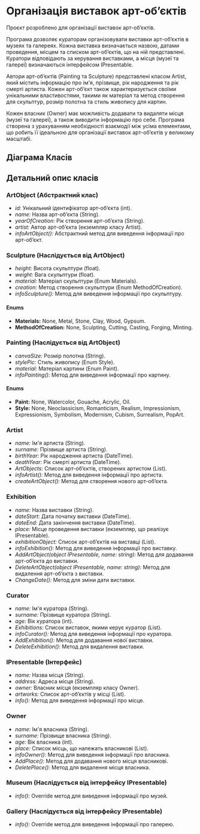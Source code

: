 # Організація виставок арт-об’єктів

Проєкт розроблено для організації виставок арт-об’єктів.

Програма дозволяє кураторам організовувати виставки арт-об’єктів в музеях та галереях. Кожна виставка визначається назвою, датами проведення, місцем та списком арт-об’єктів, що на ній представлені. Куратори відповідають за керування виставками, а місця (музеї та галереї) визначаються інтерфейсом IPresentable.

Автори арт-об’єктів (Painting та Sculpture) представлені класом Artist, який містить інформацію про ім'я, прізвище, рік народження та рік смерті артиста. Кожен арт-об’єкт також характеризується своїми унікальними властивостями, такими як матеріал та метод створення для скульптур, розмір полотна та стиль живопису для картин.

Кожен власник (Owner) має можливість додавати та видаляти місця (музеї та галереї), а також виводити інформацію про себе. Програма створена з урахуванням необхідності взаємодії між усіма елементами, що робить її ідеальною для організації виставок арт-об’єктів у великому масштабі.

## Діаграма Класів


## Детальний опис класів

### **ArtObject (Абстрактний клас)**
- *id:* Унікальний ідентифікатор арт-об’єкта (int).
- *name:* Назва арт-об’єкта (String).
- *yearOfCreation:* Рік створення арт-об’єкта (String).
- *artist:* Автор арт-об’єкта (екземпляр класу Artist).
- *infoArtObject():* Абстрактний метод для виведення інформації про арт-об’єкт.

### **Sculpture (Наслідується від ArtObject)**
- *height:* Висота скульптури (float).
- *weight:* Вага скульптури (float).
- *material:* Матеріал скульптури (Enum Materials).
- *creation:* Метод створення скульптури (Enum MethodOfCreation).
- *infoSculpture():* Метод для виведення інформації про скульптуру.

#### Enums
- **Materials:** None, Metal, Stone, Clay, Wood, Gypsum.
- **MethodOfCreation:** None, Sculpting, Cutting, Casting, Forging, Minting.

### **Painting (Наслідується від ArtObject)**
- *canvaSize:* Розмір полотна (String).
- *stylePic:* Стиль живопису (Enum Style).
- *material:* Матеріал картини (Enum Paint).
- *infoPainting():* Метод для виведення інформації про картину.

#### Enums
- **Paint:** None, Watercolor, Gouache, Acrylic, Oil.
- **Style:** None, Neoclassicism, Romanticism, Realism, Impressionism, Expressionism, Symbolism, Modernism, Cubism, Surrealism, PopArt.

### **Artist**
- *name:* Ім'я артиста (String).
- *surname:* Прізвище артиста (String).
- *birthYear:* Рік народження артиста (DateTime).
- *deathYear:* Рік смерті артиста (DateTime).
- *ArtObjects:* Список арт-об’єктів, створених артистом (List<ArtObject>).
- *infoArtist():* Метод для виведення інформації про артиста.
- *createArtObject():* Метод для створення нового арт-об’єкта.

### **Exhibition**
- *name:* Назва виставки (String).
- *dateStart:* Дата початку виставки (DateTime).
- *dateEnd:* Дата закінчення виставки (DateTime).
- *place:* Місце проведення виставки (екземпляр, що реалізує IPresentable).
- *exhibitionObject:* Список арт-об’єктів на виставці (List<ArtObject>).
- *infoExhibition():* Метод для виведення інформації про виставку.
- *AddArtObject(object IPresentable, name: string):* Метод для додавання арт-об’єкта до виставки.
- *DeleteArtObject(object IPresentable, name: string):* Метод для видалення арт-об’єкта з виставки.
- *ChangeDate():* Метод для зміни дати виставки.

### **Curator**
- *name:* Ім'я куратора (String).
- *surname:* Прізвище куратора (String).
- *age:* Вік куратора (int).
- *Exhibitions:* Список виставок, якими керує куратор (List<Exhibition>).
- *infoCurator():* Метод для виведення інформації про куратора.
- *AddExhibition():* Метод для додавання нової виставки.
- *DeleteExhibition():* Метод для видалення виставки.

### **IPresentable (Інтерфейс)**
- *name:* Назва місця (String).
- *address:* Адреса місця (String).
- *owner:* Власник місця (екземпляр класу Owner).
- *artworks:* Список арт-об’єктів у місці (List<ArtObject>).
- *info():* Метод для виведення інформації про місце.

### **Owner**
- *name:* Ім'я власника (String).
- *surname:* Прізвище власника (String).
- *age:* Вік власника (int).
- *place:* Список місць, що належать власникові (List<IPresentable>).
- *infoOwner():* Метод для виведення інформації про власника.
- *AddPlace():* Метод для додавання нового місця власникові.
- *DeletePlace():* Метод для видалення місця власника.

### **Museum (Наслідується від інтерфейсу IPresentable)**
- *info():* Override метод для виведення інформації про музей.

### **Gallery (Наслідується від інтерфейсу IPresentable)**
- *info():* Override метод для виведення інформації про галерею.

